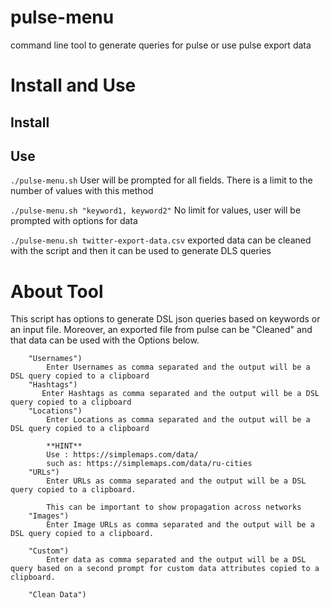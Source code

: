 # pulse-menu
 command line tool to generate queries for pulse or use pulse export data

# Install and Use
## Install 

## Use
`./pulse-menu.sh`
User will be prompted for all fields. There is a limit to the number of values with this method

`./pulse-menu.sh "keyword1, keyword2"`
No limit for values, user will be prompted with options for data

`./pulse-menu.sh twitter-export-data.csv`
exported data can be cleaned with the script and then it can be used to generate DLS queries

# About Tool
This script has options to generate DSL json queries based on keywords or an input file. Moreover, an exported file from pulse can be "Cleaned" and that data can be used with the Options below.

        "Usernames")
            Enter Usernames as comma separated and the output will be a DSL query copied to a clipboard 
        "Hashtags")
           Enter Hashtags as comma separated and the output will be a DSL query copied to a clipboard 
        "Locations")
            Enter Locations as comma separated and the output will be a DSL query copied to a clipboard 

            **HINT** 
            Use : https://simplemaps.com/data/
            such as: https://simplemaps.com/data/ru-cities
        "URLs")
            Enter URLs as comma separated and the output will be a DSL query copied to a clipboard.

            This can be important to show propagation across networks
        "Images")
            Enter Image URLs as comma separated and the output will be a DSL query copied to a clipboard.

        "Custom")
            Enter data as comma separated and the output will be a DSL query based on a second prompt for custom data attributes copied to a clipboard.
            
        "Clean Data")